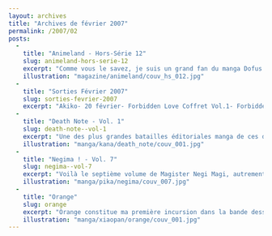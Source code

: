 ```yaml
---
layout: archives
title: "Archives de février 2007"
permalink: /2007/02
posts:
  -
    title: "Animeland - Hors-Série 12"
    slug: animeland-hors-serie-12
    excerpt: "Comme vous le savez, je suis un grand fan du manga Dofus. Entre univers déjanté et scénario loufoque, c'est une vraie partie de plaisir. Pour le nouveau numéro hors-série d'Animeland, et pour mon grand plaisir, l'équipe du magazine et celle d'Ankama (les auteurs de l'univers Dofus) ont décidé de publier un numéro entièrement dédié aux jeux Ankama"
    illustration: "magazine/animeland/couv_hs_012.jpg"
  -
    title: "Sorties Février 2007"
    slug: sorties-fevrier-2007
    excerpt: "Akiko- 20 février- Forbidden Love Coffret Vol.1- Forbidden Love Vol.13- L'Amour à tout Prix Vol.8 (fin) Ankama- Pas de sortie Asuka- 9 février 2007- Chrno Crusade Vol.7- Leviathan Vol.11- Ludwig B. Vol.2- Made in Heaven - Juri Vol.2- Made in Heaven - Kazemichi Vol.1- 23 février- L'infirmerie après les cours Vol.5- Tensai Family Company - Génies en"
  -
    title: "Death Note - Vol. 1"
    slug: death-note--vol-1
    excerpt: "Une des plus grandes batailles éditoriales manga de ces dernières années s'est déroulée fin 2006 pour remporter les droits d'une série tant attendue que redoutée. A la manière d'un blockbuster américain au cinéma, nos plus grands éditeurs, Glénat et Kana en tête, ont fait monter la pression autour de la publication de Death Note. Le suspens fut"
    illustration: "manga/kana/death_note/couv_001.jpg"
  -
    title: "Negima ! - Vol. 7"
    slug: negima--vol-7
    excerpt: "Voilà le septième volume de Magister Negi Magi, autrement dit, Negima ! Depuis le sixième tome, nous avons rattrapé la parution initiale qui avait été programmée dans le défunt Shônen Collection. Dans ces nouvelles pages, nous avons pu découvrir la fin du voyage de classe et le retour à l?école Mahora de la petite troupe et de son magicien."
    illustration: "manga/pika/negima/couv_007.jpg"
  -
    title: "Orange"
    slug: orange
    excerpt: "Orange constitue ma première incursion dans la bande dessinée chinoise. Je dois admettre ne pas avoir fait de recherche particulièrement ni sur le titre, ni sur l'auteur Benjamin. Seul le graphisme de la couverture m'a attiré. Voilà un petit moment que l'éditeur Xiao Pan a commencé à faire parler de lui en tant que premier éditeur français"
    illustration: "manga/xiaopan/orange/couv_001.jpg"
---
```


